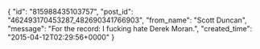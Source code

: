  {
   "id": "815988435103757",
   "post_id": "462493170453287_482690341766903",
   "from_name": "Scott Duncan",
   "message": "For the record: I fucking hate Derek Moran.",
   "created_time": "2015-04-12T02:29:56+0000"
 }
